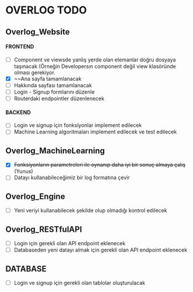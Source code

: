 ﻿# OVERLOG TODO #
 
## Overlog_Website ###

#### FRONTEND ####
- [ ] Component ve viewsde yanlış yerde olan elemanlar doğru dosyaya taşınacak (Örneğin Developersın component değil view klasöründe olması gerekiyor.
- [x] ~~Ana sayfa tamamlanacak
- [ ] Hakkında sayfası tamamlanacak
- [ ] Login - Signup formlarını düzenle
- [ ] Routerdaki endpointler düzenlenecek

#### BACKEND ####
- [ ] Login ve signup için fonksiyonlar implement edilecek
- [ ] Machine Learning algoritmaları implement edilecek ve test edilecek

## Overlog_MachineLearning ##
- [x] ~~Fonksiyonların parametreleri ile oynanıp daha iyi bir sonuç almaya çalış~~ (Yunus)
- [ ] Datayı kullanabileceğimiz bir log formatına çevir

## Overlog_Engine ##
- [ ] Yeni veriyi kullanabilecek şekilde olup olmadığı kontrol edilecek

## Overlog_RESTfulAPI ##
- [ ] Login için gerekli olan API endpoint eklenecek
- [ ] Databaseden yeni datayı almak için gerekli olan API endpoint eklenecek

## DATABASE ##
- [ ] Login ve signup için gerekli olan tablolar oluşturulacak
